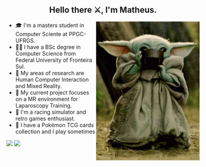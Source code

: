 <h2 align="center">Hello there ⚔️, I'm Matheus.</h2>

<img src="grogu.gif" width="270px" align="right" style="margin-right:0px">

- 🎓 I'm a masters student in Computer Sciente at PPGC-UFRGS.
- 👨‍🎓 I have a BSc degree in Computer Science from Federal University of Fronteira Sul.
- 🤙 My areas of research are Human Computer Interaction and Mixed Reality.
- 📑 My current project focuses on a MR environment for Laparoscopy Training.
- 🚗 I'm a racing simulator and retro games enthusiast.
- 🎴 I have a Pokémon TCG cards collection and I play sometimes

![](https://github-readme-stats.vercel.app/api?username=manegrao&show_icons=true&line_height=20&theme=tokyonight)
![](https://github-readme-stats.vercel.app/api/top-langs/?username=manegrao&layout=compact&show_icons=true&card_width=270&theme=tokyonight)
